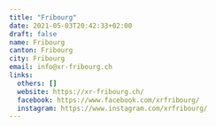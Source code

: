 ```yaml
---
title: "Fribourg"
date: 2021-05-03T20:42:33+02:00
draft: false
name: Fribourg
canton: Fribourg
city: Fribourg
email: info@xr-fribourg.ch
links:
  others: []
  website: https://xr-fribourg.ch/
  facebook: https://www.facebook.com/xrfribourg/
  instagram: https://www.instagram.com/xrfribourg/
---
```


